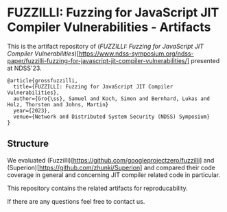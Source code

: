 # FUZZILLI: Fuzzing for JavaScript JIT Compiler Vulnerabilities - Artifacts

This is the artifact repository of (*FUZZILLI: Fuzzing for JavaScript JIT Compiler Vulnerabilities*)[https://www.ndss-symposium.org/ndss-paper/fuzzilli-fuzzing-for-javascript-jit-compiler-vulnerabilities/] presented at NDSS'23.

``` 
@article{grossfuzzilli,
  title={FUZZILLI: Fuzzing for JavaScript JIT Compiler Vulnerabilities},
  author={Gro{\ss}, Samuel and Koch, Simon and Bernhard, Lukas and Holz, Thorsten and Johns, Martin}
  year={2023},
  venue={Network and Distributed System Security (NDSS) Symposium}
}
```

## Structure

We evaluated (Fuzzilli)[https://github.com/googleprojectzero/fuzzilli] and (Superion)[https://github.com/zhunki/Superion] and compared their code coverage in general and concerning JIT compiler related code in particular.

This repository contains the related artifacts for reproducability.

If there are any questions feel free to contact us.
